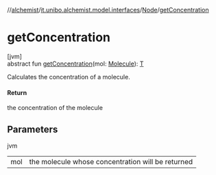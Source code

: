 //[alchemist](../../../index.md)/[it.unibo.alchemist.model.interfaces](../index.md)/[Node](index.md)/[getConcentration](get-concentration.md)

# getConcentration

[jvm]\
abstract fun [getConcentration](get-concentration.md)(mol: [Molecule](../-molecule/index.md)): [T](../-action/index.md)

Calculates the concentration of a molecule.

#### Return

the concentration of the molecule

## Parameters

jvm

| | |
|---|---|
| mol | the molecule whose concentration will be returned |
